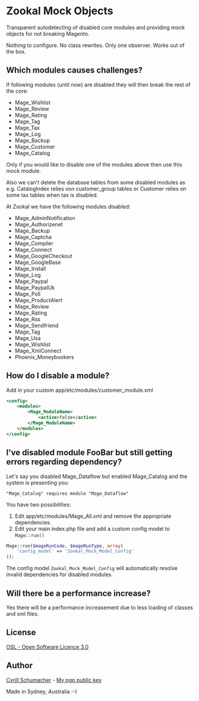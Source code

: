 Zookal Mock Objects
===================

Transparent autodetecting of disabled core modules and providing mock objects for not breaking Magento.

Nothing to configure. No class rewrites. Only one observer. Works out of the box.

Which modules causes challenges?
--------------------------------

If following modules (until now) are disabled they will then break the rest of the core:

- Mage_Wishlist
- Mage_Review
- Mage_Rating
- Mage_Tag
- Mage_Tax
- Mage_Log
- Mage_Backup
- Mage_Customer
- Mage_Catalog

Only if you would like to disable one of the modules above then use this mock module.

Also we can't delete the database tables from some disabled modules as e.g. CatalogIndex relies von customer_group tables
or Customer relies on some tax tables when tax is disabled.


At Zookal we have the following modules disabled:

- Mage_AdminNotification
- Mage_Authorizenet
- Mage_Backup
- Mage_Captcha
- Mage_Compiler
- Mage_Connect
- Mage_GoogleCheckout
- Mage_GoogleBase
- Mage_Install
- Mage_Log
- Mage_Paypal
- Mage_PaypalUk
- Mage_Poll
- Mage_ProductAlert
- Mage_Review
- Mage_Rating
- Mage_Rss
- Mage_Sendfriend
- Mage_Tag
- Mage_Usa
- Mage_Wishlist
- Mage_XmlConnect
- Phoenix_Moneybookers

How do I disable a module?
--------------------------

Add in your custom app/etc/modules/customer_module.xml

```xml
<config>
    <modules>
        <Mage_ModuleName>
            <active>false</active>
        </Mage_ModuleName>
    </modules>
</config>
```

I've disabled module FooBar but still getting errors regarding dependency?
--------------------------------------------------------------------------

Let's say you disabled Mage_Dataflow but enabled Mage_Catalog and the system is presenting you:

    "Mage_Catalog" requires module "Mage_Dataflow"

You have two possibilities:

1. Edit app/etc/modules/Mage_All.xml and remove the appropriate dependencies.
2. Edit your main index.php file and add a custom config model to `Mage::run()`

```php
Mage::run($mageRunCode, $mageRunType, array(
    'config_model' => 'Zookal_Mock_Model_Config'
));
```

The config model `Zookal_Mock_Model_Config` will automatically resolve invalid dependencies for disabled modules.


Will there be a performance increase?
-------------------------------------

Yes there will be a performance increasement due to less loading of classes and xml files.

License
-------
[OSL - Open Software Licence 3.0](http://opensource.org/licenses/osl-3.0.php)

Author
------

[Cyrill Schumacher](https://github.com/SchumacherFM) - [My pgp public key](http://www.schumacher.fm/cyrill.asc)

Made in Sydney, Australia :-)

